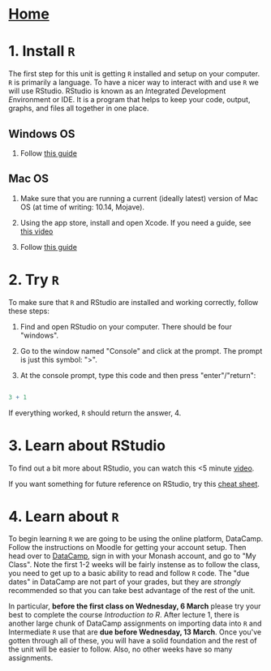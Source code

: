 # [Home](README.md)

# 1. Install `R`

The first step for this unit is getting `R` installed and setup on
your computer. `R` is primarily a language. To have a nicer way to
interact with and use `R` we will use RStudio. RStudio is known as an
*I*ntegrated *D*evelopment *E*nvironment or IDE. It is a program that
helps to keep your code, output, graphs, and files all together in one
place.

## Windows OS

1.  Follow [this guide](https://www.datacamp.com/community/tutorials/installing-R-windows-mac-ubuntu)


## Mac OS

1.  Make sure that you are running a current (ideally latest) version
    of Mac OS (at time of writing: 10.14, Mojave). 

2.  Using the app store, install and open Xcode. If you need a guide,
    see [this video](https://www.youtube.com/watch?v=m9m6HozVjo8)
	
3.  Follow [this guide](https://www.datacamp.com/community/tutorials/installing-R-windows-mac-ubuntu)


# 2. Try `R`

To make sure that `R` and RStudio are installed and working correctly,
follow these steps:

1.  Find and open RStudio on your computer.  There should be four
    "windows".
	
2.  Go to the window named "Console" and click at the prompt. The
    prompt is just this symbol: ">".
	
3.  At the console prompt, type this code and then press "enter"/"return":

```r 

3 + 1

```

If everything worked, `R` should return the answer, 4.

# 3. Learn about RStudio

To find out a bit more about RStudio, you can watch this <5 minute
[video](https://www.youtube.com/watch?v=V_NoBcxpYC8).

If you want something for future reference on RStudio,
try this 
[cheat sheet](https://github.com/rstudio/cheatsheets/raw/master/rstudio-ide.pdf).

# 4. Learn about `R`

To begin learning `R` we are going to be using the online platform,
DataCamp. Follow the instructions on Moodle for getting your account
setup. Then head over to [DataCamp](https://www.datacamp.com/), sign
in with your Monash account, and go to "My Class". Note the first 1-2
weeks will be fairly instense as to follow the class, you need to get
up to a basic ability to read and follow `R` code. The "due dates" in
DataCamp are not part of your grades, but they are *strongly*
recommended so that you can take best advantage of the rest of the
unit.

In particular, **before the first class on Wednesday, 6 March** please
try your best to complete the course *Introduction to R*. After
lecture 1, there is another large chunk of DataCamp assignments on
importing data into `R` and Intermediate `R` use that are 
**due before Wednesday, 13 March**. Once you've gotten through all of
these, you will have a solid foundation and the rest of the unit will
be easier to follow. Also, no other weeks have so many assignments.
